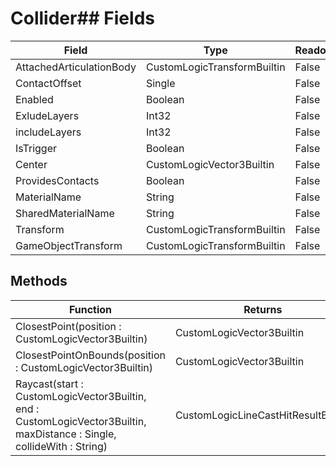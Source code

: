 # Collider## Fields
|Field|Type|Readonly|Description|
|---|---|---|---|
|AttachedArticulationBody|CustomLogicTransformBuiltin|False||
|ContactOffset|Single|False||
|Enabled|Boolean|False||
|ExludeLayers|Int32|False||
|includeLayers|Int32|False||
|IsTrigger|Boolean|False||
|Center|CustomLogicVector3Builtin|False||
|ProvidesContacts|Boolean|False||
|MaterialName|String|False||
|SharedMaterialName|String|False||
|Transform|CustomLogicTransformBuiltin|False||
|GameObjectTransform|CustomLogicTransformBuiltin|False||
## Methods
|Function|Returns|Description|
|---|---|---|
|ClosestPoint(position : CustomLogicVector3Builtin)|CustomLogicVector3Builtin||
|ClosestPointOnBounds(position : CustomLogicVector3Builtin)|CustomLogicVector3Builtin||
|Raycast(start : CustomLogicVector3Builtin, end : CustomLogicVector3Builtin, maxDistance : Single, collideWith : String)|CustomLogicLineCastHitResultBuiltin||
